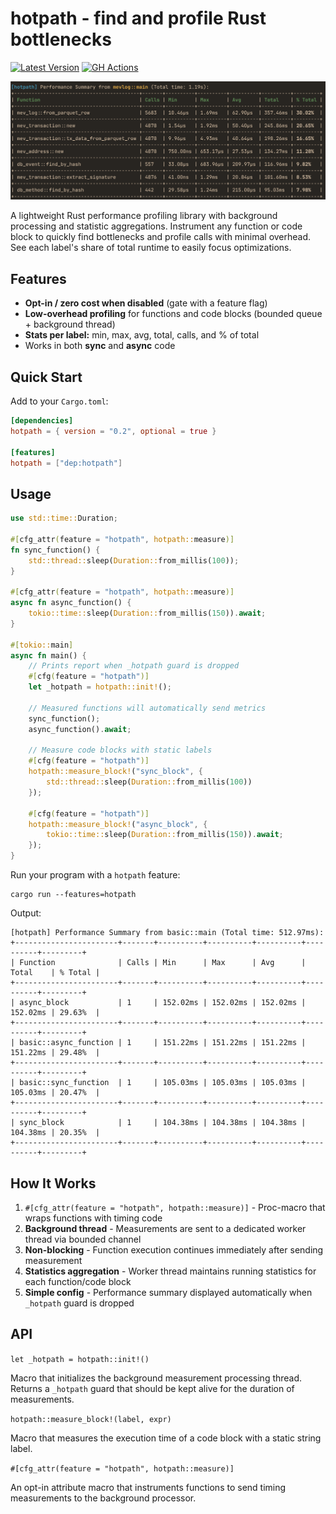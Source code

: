 # hotpath - find and profile Rust bottlenecks
[![Latest Version](https://img.shields.io/crates/v/hotpath.svg)](https://crates.io/crates/hotpath) [![GH Actions](https://github.com/pawurb/hotpath/actions/workflows/ci.yml/badge.svg)](https://github.com/pawurb/hotpath/actions)

![Report](hotpath-report.png)

A lightweight Rust performance profiling library with background processing and statistic aggregations. Instrument any function or code block to quickly find bottlenecks and profile calls with minimal overhead. See each label's share of total runtime to easily focus optimizations.

## Features

- **Opt-in / zero cost when disabled** (gate with a feature flag)
- **Low-overhead profiling** for functions and code blocks (bounded queue + background thread)
- **Stats per label:** min, max, avg, total, calls, and % of total
- Works in both **sync** and **async** code

## Quick Start

Add to your `Cargo.toml`:

```toml
[dependencies]
hotpath = { version = "0.2", optional = true }

[features]
hotpath = ["dep:hotpath"]
```

## Usage

```rust
use std::time::Duration;

#[cfg_attr(feature = "hotpath", hotpath::measure)]
fn sync_function() {
    std::thread::sleep(Duration::from_millis(100));
}

#[cfg_attr(feature = "hotpath", hotpath::measure)]
async fn async_function() {
    tokio::time::sleep(Duration::from_millis(150)).await;
}

#[tokio::main]
async fn main() {
    // Prints report when _hotpath guard is dropped
    #[cfg(feature = "hotpath")]
    let _hotpath = hotpath::init!();

    // Measured functions will automatically send metrics
    sync_function();
    async_function().await;
    
    // Measure code blocks with static labels
    #[cfg(feature = "hotpath")]
    hotpath::measure_block!("sync_block", {
        std::thread::sleep(Duration::from_millis(100))
    });

    #[cfg(feature = "hotpath")]
    hotpath::measure_block!("async_block", {
        tokio::time::sleep(Duration::from_millis(150)).await;
    });
}
```

Run your program with a `hotpath` feature:

```
cargo run --features=hotpath
```

Output:
```
[hotpath] Performance Summary from basic::main (Total time: 512.97ms):
+-----------------------+-------+----------+----------+----------+----------+---------+
| Function              | Calls | Min      | Max      | Avg      | Total    | % Total |
+-----------------------+-------+----------+----------+----------+----------+---------+
| async_block           | 1     | 152.02ms | 152.02ms | 152.02ms | 152.02ms | 29.63%  |
+-----------------------+-------+----------+----------+----------+----------+---------+
| basic::async_function | 1     | 151.22ms | 151.22ms | 151.22ms | 151.22ms | 29.48%  |
+-----------------------+-------+----------+----------+----------+----------+---------+
| basic::sync_function  | 1     | 105.03ms | 105.03ms | 105.03ms | 105.03ms | 20.47%  |
+-----------------------+-------+----------+----------+----------+----------+---------+
| sync_block            | 1     | 104.38ms | 104.38ms | 104.38ms | 104.38ms | 20.35%  |
+-----------------------+-------+----------+----------+----------+----------+---------+
```

## How It Works

1. `#[cfg_attr(feature = "hotpath", hotpath::measure)]` - Proc-macro that wraps functions with timing code
2. **Background thread** - Measurements are sent to a dedicated worker thread via bounded channel
3. **Non-blocking** - Function execution continues immediately after sending measurement
4. **Statistics aggregation** - Worker thread maintains running statistics for each function/code block
5. **Simple config** - Performance summary displayed automatically when `_hotpath` guard is dropped

## API

`let _hotpath = hotpath::init!()`

Macro that initializes the background measurement processing thread. Returns a `_hotpath` guard that should be kept alive for the duration of measurements.

`hotpath::measure_block!(label, expr)`

Macro that measures the execution time of a code block with a static string label.

`#[cfg_attr(feature = "hotpath", hotpath::measure)]`

An opt-in attribute macro that instruments functions to send timing measurements to the background processor.
